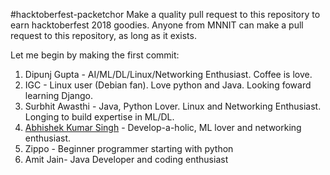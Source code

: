 #hacktoberfest-packetchor
Make a quality pull request to this repository to earn hacktoberfest 2018 goodies.
Anyone from MNNIT can make a pull request to this repository, as long as it exists.

Let me begin by making the first commit:


1. Dipunj Gupta - AI/ML/DL/Linux/Networking Enthusiast. Coffee is love.
2. IGC - Linux user (Debian fan). Love python and Java. Looking foward learning Django.
3. Surbhit Awasthi - Java, Python Lover. Linux and Networking Enthusiast. Longing to build expertise in ML/DL.
4. [Abhishek Kumar Singh](https://github.com/Abhishek1103) - Develop-a-holic, ML lover and networking enthusiast.
5. Zippo - Beginner programmer starting with python
6. Amit Jain- Java Developer and coding enthusiast
